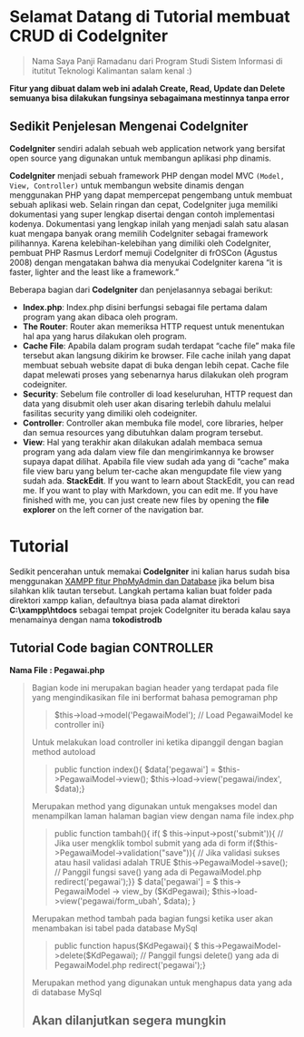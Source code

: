 # Selamat Datang di Tutorial membuat CRUD di CodeIgniter
> Nama Saya Panji Ramadanu dari Program Studi Sistem Informasi di itutitut Teknologi Kalimantan salam kenal :)

**Fitur yang dibuat dalam web ini adalah Create, Read, Update dan Delete semuanya bisa dilakukan fungsinya sebagaimana mestinnya tanpa error**

## Sedikit Penjelesan Mengenai CodeIgniter
**CodeIgniter** sendiri adalah sebuah web application network yang bersifat open source yang digunakan untuk membangun aplikasi php dinamis. 

**CodeIgniter** menjadi sebuah framework PHP dengan model MVC `(Model, View, Controller)` untuk membangun website dinamis dengan menggunakan PHP yang dapat mempercepat pengembang untuk membuat sebuah aplikasi web. Selain ringan dan cepat, CodeIgniter juga memiliki dokumentasi yang super lengkap disertai dengan contoh implementasi kodenya. Dokumentasi yang lengkap inilah yang menjadi salah satu alasan kuat mengapa banyak orang memilih CodeIgniter sebagai framework pilihannya. Karena kelebihan-kelebihan yang dimiliki oleh CodeIgniter, pembuat PHP Rasmus Lerdorf memuji CodeIgniter di frOSCon (Agustus 2008) dengan mengatakan bahwa dia menyukai CodeIgniter karena “it is faster, lighter and the least like a framework.”

Beberapa bagian dari **CodeIgniter** dan penjelasannya sebagai berikut:

-   **Index.php**: Index.php disini berfungsi sebagai file pertama dalam program yang akan dibaca oleh program.
-   **The Router**: Router akan memeriksa HTTP request untuk menentukan hal apa yang harus dilakukan oleh program.
-   **Cache File**: Apabila dalam program sudah terdapat “cache file” maka file tersebut akan langsung dikirim ke browser. File cache inilah yang dapat membuat sebuah website dapat di buka dengan lebih cepat. Cache file dapat melewati proses yang sebenarnya harus dilakukan oleh program codeigniter.
-   **Security**: Sebelum file controller di load keseluruhan, HTTP request dan data yang disubmit oleh user akan disaring terlebih dahulu melalui fasilitas security yang dimiliki oleh codeigniter.
-   **Controller**: Controller akan membuka file model, core libraries, helper dan semua resources yang dibutuhkan dalam program tersebut.
-   **View**: Hal yang terakhir akan dilakukan adalah membaca semua program yang ada dalam view file dan mengirimkannya ke browser supaya dapat dilihat. Apabila file view sudah ada yang di “cache” maka file view baru yang belum ter-cache akan mengupdate file view yang sudah ada.
**StackEdit**. If you want to learn about StackEdit, you can read me. If you want to play with Markdown, you can edit me. If you have finished with me, you can just create new files by opening the **file explorer** on the left corner of the navigation bar.

# Tutorial 
Sedikit pencerahan untuk memakai **CodeIgniter** ini kalian harus sudah bisa menggunakan [XAMPP fitur PhpMyAdmin dan Database](https://www.duniailkom.com/tutorial-php-mysql-cara-menjalankan-mysql-dan-php-menggunakan-xampp/) jika belum bisa silahkan klik tautan tersebut. Langkah pertama kalian buat folder pada direktori xampp kalian, defaultnya biasa pada alamat direktori **C:\xampp\htdocs** sebagai tempat projek CodeIgniter itu berada kalau saya menamainya dengan nama **tokodistrodb**

## Tutorial Code bagian CONTROLLER
**Nama File : Pegawai.php**
> <?php if ( ! defined('BASEPATH')) exit('No direct script access allowed');
Bagian kode ini merupakan bagian header yang terdapat pada file yang mengindikasikan file ini berformat bahasa pemograman php

>$this->load->model('PegawaiModel'); // Load PegawaiModel ke controller ini}
>
Untuk melakukan load controller ini ketika dipanggil dengan bagian method autoload

> public function index(){
		$data['pegawai'] = $this->PegawaiModel->view();
		$this->load->view('pegawai/index', $data);}
		
Merupakan method yang digunakan untuk mengakses model dan menampilkan laman halaman bagian view dengan nama file index.php

> 	public function tambah(){
		if( $ this->input->post('submit')){ // Jika user mengklik tombol submit yang ada di form
			if($this->PegawaiModel->validation("save")){ // Jika validasi sukses atau hasil validasi adalah TRUE
				$this->PegawaiModel->save(); // Panggil fungsi save() yang ada di PegawaiModel.php
				redirect('pegawai');}}
> 	$ data['pegawai'] = $ this-> PegawaiModel -> view_by ($KdPegawai);
		$this->load->view('pegawai/form_ubah', $data);
	}
		
Merupakan method tambah pada bagian fungsi ketika user akan menambakan isi tabel pada database MySql

> public function hapus($KdPegawai){
		$ this->PegawaiModel->delete($KdPegawai); // Panggil fungsi delete() yang ada di PegawaiModel.php
		redirect('pegawai');}

Merupakan method yang digunakan untuk menghapus data yang ada di database MySql

## Akan dilanjutkan segera mungkin
